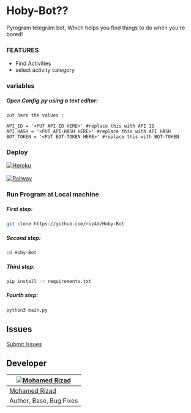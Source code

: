 # Hoby-Bot??

Pyrogram telegram bot, Which helps you find things to do when you're bored!

### FEATURES
 - Find Activities
 - select activity category

 ### variables
 
 ##### Open Config.py using a text editor:

```
put here the values :

API_ID = '<PUT API-ID HERE>' #replace this with API ID
API_HASH = '<PUT API-HASH HERE>' #replace this with API HASH
BOT_TOKEN = '<PUT BOT-TOKEN HERE>' #replace this with BOT-TOKEN
```
 ### Deploy
 [![Heroku](https://www.herokucdn.com/deploy/button.svg)](https://heroku.com/deploy?template=https://github.com/riz4d/Hoby-Bot)<br><br>
 [![Railway](https://railway.app/button.svg)](https://railway.app/new/template?template=https://github.com/riz4d/Hoby-Bot)

 

### Run Program at Local machine


##### First step:

```sh
git clone https://github.com/riz4d/Hoby-Bot
```

##### Second step:

```sh
cd Hoby-Bot
```

##### Third step:

```sh
pip install -r requirements.txt
```

##### Fourth step:

```sh
python3 main.py
```

## Issues 

[Submit Issues](https://github.com/riz4d/Hoby-Bot/issues)


## Developer

[![Mohamed Rizad](https://github.com/riz4d.png?size=100)](https://github.com/riz4d) |
----|
[Mohamed Rizad](https://t.me/riz4d) |
Author, Base, Bug Fixes  |
